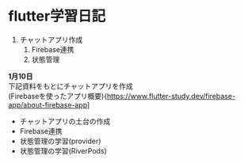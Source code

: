 # flutter学習日記

1. チャットアプリ作成  
    1. Firebase連携
    1. 状態管理

__1月10日__  
下記資料をもとにチャットアプリを作成  
(Firebaseを使ったアプリ概要){https://www.flutter-study.dev/firebase-app/about-firebase-app]  
- チャットアプリの土台の作成
- Firebase連携
- 状態管理の学習(provider)
- 状態管理の学習(RiverPods)


